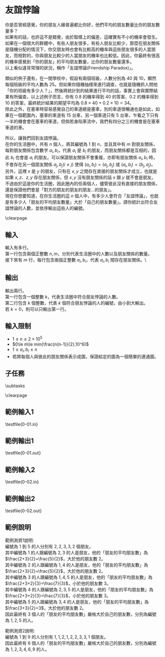 # 友誼悖論

你是否曾經感覺，你的朋友人緣普遍都比你好，他們平均的朋友數量比你的朋友數量多？\
如果有的話，也許這不是錯覺，由於取樣上的偏差，這確實有不小的機率會發生。如果在一個很大的群體中，有些人朋友很多，有些人朋友比較少，那麼在朋友關係是隨機分配的情況下，你交朋友時也會有比較高的機率與這些朋友很多的人當朋友，而相對的，你與朋友比較少的人當朋友的機率也比較低。因此，你最終有很高的機率感覺到「你的朋友」的平均朋友數量，比你的朋友數量還多。\
以上看似違背常理的狀況，稱作「友誼悖論(Friendship Paradox)」。

類似的例子還有，在一間學校中，假設有兩個班級，人數分別為 $40$ 與 $10$，顯然每個班級的平均人數為 $25$。但如果你隨機抽樣來進行調查，也就是隨機抓人問他「你的班級有多少人？」，然後將統計到的結果進行平均的話，事實上會與實際結果有所偏查，以上述例子而言，你有 $0.8$ 的機率得到 $40$ 的答案、$0.2$ 的機率得到 $10$ 的答案，最終統計結果的期望平均為 $0.8\times 40+0.2\times 10=34$。\
除此之外，在塞車時容易感覺自己的車道總是塞車，別的車道很暢通也是如此，如果在一個範圍內，塞車的車道有 $15$ 台車，另一個車道只有 $5$ 台車，乍看之下只有一半的機會會在塞車的車道，但倘若身陷車流中，我們有四分之三的機會是在塞車車道的車。

所以，讓我們回到友誼悖論。\
在你的生活圈中，共有 $n$ 個人，將其編號為 $1$ 到 $n$，並且其中有 $m$ 對朋友關係，每對朋友關係包含數字 $a_i,b_i$，代表 $a_i$ 是 $b_i$ 的朋友，而朋友關係都是互相的，因此 $b_i$ 也會是 $a_i$ 的朋友。可以保證朋友關係不會重複，亦即有朋友關係 $a_i,b_i$ 時，不會存在另一個朋友關係 $a_j,b_j(i\ne j)$ 使得 $(a_i,b_i)=(a_j,b_j)$ 或 $(a_i,b_i)=(b_j,a_j)$。\
另外，這裡 $x$ 是 $y$ 的朋友，只有在 $x,y$ 之間存在直接的朋友關係才成立，也就是如果 $x,z$、$z,y$ 存在朋友關係，但 $x,y$ 沒有朋友關係的話 $x$ 跟 $y$ 就不會是朋友。不過由於這是你的生活圈，因此圈內的任兩個人，儘管彼此沒有直接的朋友關係，還是保證他們會是「對方的朋友的朋友的朋友...的朋友」。\
現在你想要知道，在你生活圈的這 $n$ 個人中，有多少人會符合「友誼悖論」，也就是有多少人「朋友的平均朋友數量」大於「自己的朋友數量」。請你統計出符合友誼悖論的人數，並依序輸出這些人的編號。

\clearpage

## 輸入
輸入有多行。\
第一行包含兩個正整數 $n,m$，分別代表生活圈中的人數以及朋友關係的數量。\
接下來有 $m$ 行，每行包含兩個正整數 $a_i,b_i$，代表 $a_i,b_i$ 間存在朋友關係。\

## 輸出
輸出兩行。\
第一行包含一個整數 $k$，代表生活圈中符合朋友悖論的人數。\
第二行包含 $k$ 個整數，代表 $k$ 個符合朋友悖論的人的編號，由小到大輸出。\
若 $k=0$，則可以只輸出第一行。

## 輸入限制
 - $1\le n\le 2\times 10^5$
 - $0\le m\le min(\frac{n(n-1)}{2},10^6)$
 - $1\le a_i,b_i\le n$
 - 若將每個人與彼此的朋友關係表示成圖，保證給定的圖為一個簡單的連通圖。

## 子任務
\subtasks

\clearpage

## 範例輸入1
\testfile{0-01.in}

## 範例輸出1
\testfile{0-01.out}

## 範例輸入2
\testfile{0-02.in}

## 範例輸出2
\testfile{0-02.out}

## 範例說明
範例測資1說明:\
編號為 $1$ 到 $5$ 的人分別有 $2,2,3,3,2$ 個朋友。\
其中編號為 $1$ 的人跟編號為 $2,3$ 的人是朋友，他的「朋友的平均朋友數」為 $\frac{2+3}{2}=\frac{5}{2}$，大於他的朋友數 $2$。\
其中編號為 $2$ 的人跟編號為 $1,4$ 的人是朋友，他的「朋友的平均朋友數」為 $\frac{2+3}{2}=\frac{5}{2}$，大於他的朋友數 $2$。\
其中編號為 $3$ 的人跟編號為 $1,4,5$ 的人是朋友，他的「朋友的平均朋友數」為 $\frac{2+3+2}{3}=\frac{7}{3}$，小於他的朋友數 $3$。\
其中編號為 $4$ 的人跟編號為 $2,3,5$ 的人是朋友，他的「朋友的平均朋友數」為 $\frac{2+3+2}{3}=\frac{7}{3}$，小於他的朋友數 $3$。\
其中編號為 $5$ 的人跟編號為 $3,4$ 的人是朋友，他的「朋友的平均朋友數」為 $\frac{3+3}{2}=3$，大於他的朋友數 $2$。\
因此最終有 $3$ 個人的「朋友的平均朋友數」嚴格大於自己的朋友數，分別為編號為 $1,2,5$ 的人。

範例測資2說明:\
編號為 $1$ 到 $9$ 的人分別有 $1,1,2,1,2,2,3,3,1$ 個朋友。\
因此最終有 $6$ 個人的「朋友的平均朋友數」嚴格大於自己的朋友數，分別為編號為 $1,2,3,4,6,9$ 的人。
